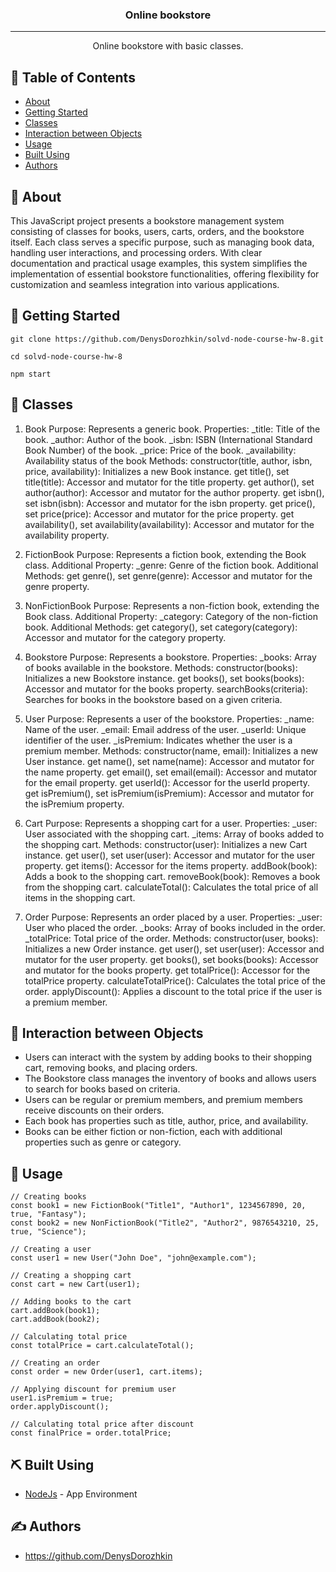 <h3 align="center">Online bookstore</h3>

---

<p align="center"> Online bookstore with basic classes.
    <br> 
</p>

## 📝 Table of Contents

- [About](#about)
- [Getting Started](#getting_started)
- [Classes](#classes)
- [Interaction between Objects](#interaction_between_objects)
- [Usage](#usage)
- [Built Using](#built_using)
- [Authors](#authors)

## 🧐 About <a name = "about"></a>

This JavaScript project presents a bookstore management system consisting of classes for books, users, carts, orders, and the bookstore itself. Each class serves a specific purpose, such as managing book data, handling user interactions, and processing orders. With clear documentation and practical usage examples, this system simplifies the implementation of essential bookstore functionalities, offering flexibility for customization and seamless integration into various applications.

## 🏁 Getting Started <a name = "getting_started"></a>

```
git clone https://github.com/DenysDorozhkin/solvd-node-course-hw-8.git
```

```
cd solvd-node-course-hw-8
```

```
npm start
```

## 🔧 Classes <a name = "classes"></a>

1. Book
   Purpose: Represents a generic book.
   Properties:
   \_title: Title of the book.
   \_author: Author of the book.
   \_isbn: ISBN (International Standard Book Number) of the book.
   \_price: Price of the book.
   \_availability: Availability status of the book
   Methods:
   constructor(title, author, isbn, price, availability): Initializes a new Book instance.
   get title(), set title(title): Accessor and mutator for the title property.
   get author(), set author(author): Accessor and mutator for the author property.
   get isbn(), set isbn(isbn): Accessor and mutator for the isbn property.
   get price(), set price(price): Accessor and mutator for the price property.
   get availability(), set availability(availability): Accessor and mutator for the availability property.

2. FictionBook
   Purpose: Represents a fiction book, extending the Book class.
   Additional Property:
   \_genre: Genre of the fiction book.
   Additional Methods:
   get genre(), set genre(genre): Accessor and mutator for the genre property.

3. NonFictionBook
   Purpose: Represents a non-fiction book, extending the Book class.
   Additional Property:
   \_category: Category of the non-fiction book.
   Additional Methods:
   get category(), set category(category): Accessor and mutator for the category property.

4. Bookstore
   Purpose: Represents a bookstore.
   Properties:
   \_books: Array of books available in the bookstore.
   Methods:
   constructor(books): Initializes a new Bookstore instance.
   get books(), set books(books): Accessor and mutator for the books property.
   searchBooks(criteria): Searches for books in the bookstore based on a given criteria.

5. User
   Purpose: Represents a user of the bookstore.
   Properties:
   \_name: Name of the user.
   \_email: Email address of the user.
   \_userId: Unique identifier of the user.
   \_isPremium: Indicates whether the user is a premium member.
   Methods:
   constructor(name, email): Initializes a new User instance.
   get name(), set name(name): Accessor and mutator for the name property.
   get email(), set email(email): Accessor and mutator for the email property.
   get userId(): Accessor for the userId property.
   get isPremium(), set isPremium(isPremium): Accessor and mutator for the isPremium property.

6. Cart
   Purpose: Represents a shopping cart for a user.
   Properties:
   \_user: User associated with the shopping cart.
   \_items: Array of books added to the shopping cart.
   Methods:
   constructor(user): Initializes a new Cart instance.
   get user(), set user(user): Accessor and mutator for the user property.
   get items(): Accessor for the items property.
   addBook(book): Adds a book to the shopping cart.
   removeBook(book): Removes a book from the shopping cart.
   calculateTotal(): Calculates the total price of all items in the shopping cart.

7. Order
   Purpose: Represents an order placed by a user.
   Properties:
   \_user: User who placed the order.
   \_books: Array of books included in the order.
   \_totalPrice: Total price of the order.
   Methods:
   constructor(user, books): Initializes a new Order instance.
   get user(), set user(user): Accessor and mutator for the user property.
   get books(), set books(books): Accessor and mutator for the books property.
   get totalPrice(): Accessor for the totalPrice property.
   calculateTotalPrice(): Calculates the total price of the order.
   applyDiscount(): Applies a discount to the total price if the user is a premium member.

## 🚀 Interaction between Objects <a name = "interaction_between_objects"></a>

- Users can interact with the system by adding books to their shopping cart, removing books, and placing orders.
- The Bookstore class manages the inventory of books and allows users to search for books based on criteria.
- Users can be regular or premium members, and premium members receive discounts on their orders.
- Each book has properties such as title, author, price, and availability.
- Books can be either fiction or non-fiction, each with additional properties such as genre or category.

## 🎈 Usage <a name = "usage"></a>

```
// Creating books
const book1 = new FictionBook("Title1", "Author1", 1234567890, 20, true, "Fantasy");
const book2 = new NonFictionBook("Title2", "Author2", 9876543210, 25, true, "Science");

// Creating a user
const user1 = new User("John Doe", "john@example.com");

// Creating a shopping cart
const cart = new Cart(user1);

// Adding books to the cart
cart.addBook(book1);
cart.addBook(book2);

// Calculating total price
const totalPrice = cart.calculateTotal();

// Creating an order
const order = new Order(user1, cart.items);

// Applying discount for premium user
user1.isPremium = true;
order.applyDiscount();

// Calculating total price after discount
const finalPrice = order.totalPrice;
```

## ⛏️ Built Using <a name = "built_using"></a>

- [NodeJs](https://nodejs.org/en/) - App Environment

## ✍️ Authors <a name = "authors"></a>

- https://github.com/DenysDorozhkin
